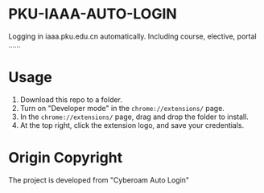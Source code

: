 # PKU-IAAA-AUTO-LOGIN
Logging in iaaa.pku.edu.cn automatically. Including course, elective, portal ......
# Usage
1. Download this repo to a folder.
2. Turn on "Developer mode" in the `chrome://extensions/` page.
3. In the `chrome://extensions/` page, drag and drop the folder to install.
4. At the top right, click the extension logo, and save your credentials.

# Origin Copyright
The project is developed from "Cyberoam Auto Login"


